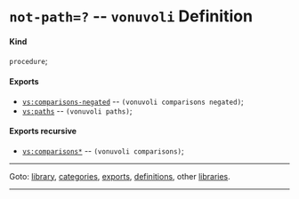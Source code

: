 

<a id='definition__vonuvoli__not-path_3d_3f'></a>

# `not-path=?` -- `vonuvoli` Definition


<a id='definition__vonuvoli__not-path_3d_3f__kind'></a>

#### Kind

`procedure`;


<a id='definition__vonuvoli__not-path_3d_3f__exports'></a>

#### Exports

 * [`vs:comparisons-negated`](../../vonuvoli/exports/vs_3a_comparisons-negated.md#export__vonuvoli__vs_3a_comparisons-negated) -- `(vonuvoli comparisons negated)`;
 * [`vs:paths`](../../vonuvoli/exports/vs_3a_paths.md#export__vonuvoli__vs_3a_paths) -- `(vonuvoli paths)`;


<a id='definition__vonuvoli__not-path_3d_3f__exports-recursive'></a>

#### Exports recursive

 * [`vs:comparisons*`](../../vonuvoli/exports/vs_3a_comparisons_2a.md#export__vonuvoli__vs_3a_comparisons_2a) -- `(vonuvoli comparisons)`;

----

Goto: [library](../../vonuvoli/_index.md#library__vonuvoli), [categories](../../vonuvoli/categories/_index.md#toc__vonuvoli__categories), [exports](../../vonuvoli/exports/_index.md#toc__vonuvoli__exports), [definitions](../../vonuvoli/definitions/_index.md#toc__vonuvoli__definitions), other [libraries](../../_libraries.md#toc__libraries).

----

